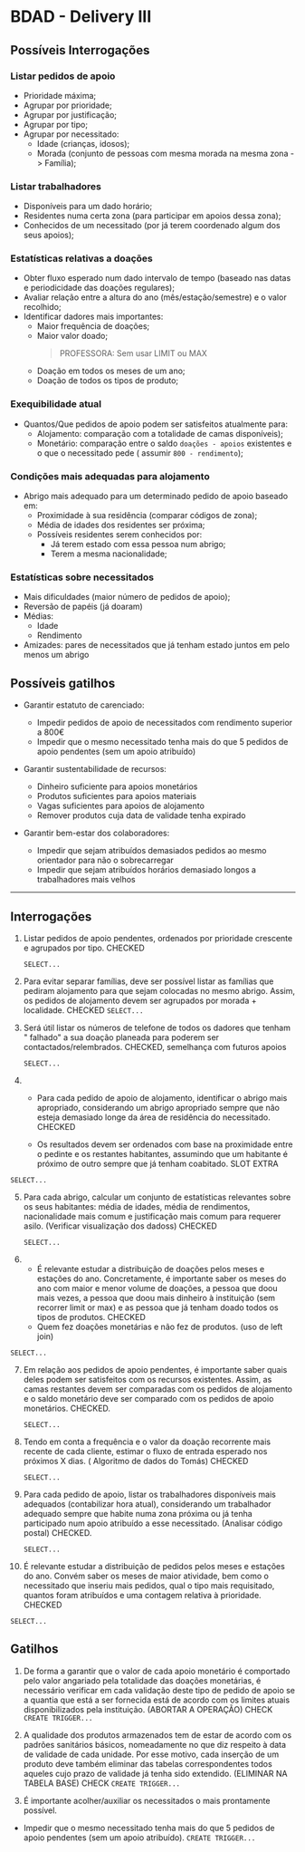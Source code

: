 # BDAD - Delivery III

## Possíveis Interrogações

### Listar pedidos de apoio

- Prioridade máxima;
- Agrupar por prioridade;
- Agrupar por justificação;
- Agrupar por tipo;
- Agrupar por necessitado:
    - Idade (crianças, idosos);
    - Morada (conjunto de pessoas com mesma morada na mesma zona -> Família);

### Listar trabalhadores

- Disponíveis para um dado horário;
- Residentes numa certa zona (para participar em apoios dessa zona);
- Conhecidos de um necessitado (por já terem coordenado algum dos seus apoios);

### Estatísticas relativas a doações

- Obter fluxo esperado num dado intervalo de tempo (baseado nas datas e
  periodicidade das doações regulares);
- Avaliar relação entre a altura do ano (mês/estação/semestre) e o valor
  recolhido;
- Identificar dadores mais importantes:
    - Maior frequência de doações;
    - Maior valor doado;
      > PROFESSORA: Sem usar LIMIT ou MAX
    - Doação em todos os meses de um ano;
    - Doação de todos os tipos de produto;

### Exequibilidade atual

- Quantos/Que pedidos de apoio podem ser satisfeitos atualmente para:
    - Alojamento: comparação com a totalidade de camas disponíveis);
    - Monetário: comparação entre o saldo `doações - apoios` existentes e o que
      o necessitado pede (
      assumir `800 - rendimento`);

### Condições mais adequadas para alojamento

- Abrigo mais adequado para um determinado pedido de apoio baseado em:
    - Proximidade à sua residência (comparar códigos de zona);
    - Média de idades dos residentes ser próxima;
    - Possíveis residentes serem conhecidos por:
        - Já terem estado com essa pessoa num abrigo;
        - Terem a mesma nacionalidade;

### Estatísticas sobre necessitados

- Mais dificuldades (maior número de pedidos de apoio);
- Reversão de papéis (já doaram)
- Médias:
    - Idade
    - Rendimento
- Amizades: pares de necessitados que já tenham estado juntos em pelo menos um
  abrigo

## Possíveis gatilhos

- Garantir estatuto de carenciado:
    - Impedir pedidos de apoio de necessitados com rendimento superior a 800€
    - Impedir que o mesmo necessitado tenha mais do que 5 pedidos de apoio
      pendentes (sem um apoio atribuído)

- Garantir sustentabilidade de recursos:
    - Dinheiro suficiente para apoios monetários
    - Produtos suficientes para apoios materiais
    - Vagas suficientes para apoios de alojamento
    - Remover produtos cuja data de validade tenha expirado

- Garantir bem-estar dos colaboradores:
    - Impedir que sejam atribuídos demasiados pedidos ao mesmo orientador para
      não o sobrecarregar
    - Impedir que sejam atribuídos horários demasiado longos a trabalhadores
      mais velhos

--- 

## Interrogações

1. Listar pedidos de apoio pendentes, ordenados por prioridade crescente e
   agrupados por tipo. CHECKED

   ```SELECT...```


2. Para evitar separar famílias, deve ser possível listar as famílias que
   pediram alojamento para que sejam colocadas no mesmo abrigo. Assim, os
   pedidos de alojamento devem ser agrupados por morada + localidade. CHECKED
   ```SELECT...```


3. Será útil listar os números de telefone de todos os dadores que tenham "
   falhado" a sua doação planeada para poderem ser contactados/relembrados.
   CHECKED, semelhança com futuros apoios

   ```SELECT...```


4.
    - Para cada pedido de apoio de alojamento, identificar o abrigo mais
      apropriado, considerando um abrigo apropriado sempre que não esteja
      demasiado longe da área de residência do necessitado. CHECKED

    - Os resultados devem ser ordenados com base na proximidade entre o pedinte
      e os restantes habitantes, assumindo que um habitante é próximo de outro
      sempre que já tenham coabitado. SLOT EXTRA

```SELECT...```


5. Para cada abrigo, calcular um conjunto de estatísticas relevantes sobre os
   seus habitantes: média de idades, média de rendimentos, nacionalidade mais
   comum e justificação mais comum para requerer asilo. (Verificar visualização
   dos dadoss) CHECKED

   ```SELECT...```


6.
    - É relevante estudar a distribuição de doações pelos meses e estações do
      ano. Concretamente, é importante saber os meses do ano com maior e menor
      volume de doações, a pessoa que doou mais vezes, a pessoa que doou mais
      dinheiro à instituição (sem recorrer limit or max) e as pessoa que já
      tenham doado todos os tipos de produtos. CHECKED
    - Quem fez doações monetárias e não fez de produtos. (uso de left join)

```SELECT...```


7. Em relação aos pedidos de apoio pendentes, é importante saber quais deles
   podem ser satisfeitos com os recursos existentes. Assim, as camas restantes
   devem ser comparadas com os pedidos de alojamento e o saldo monetário deve
   ser comparado com os pedidos de apoio monetários. CHECKED.

   ```SELECT...```


8. Tendo em conta a frequência e o valor da doação recorrente mais recente de
   cada cliente, estimar o fluxo de entrada esperado nos próximos X dias. (
   Algoritmo de dados do Tomás) CHECKED

   ```SELECT...```


9. Para cada pedido de apoio, listar os trabalhadores disponíveis mais
   adequados (contabilizar hora atual), considerando um trabalhador adequado
   sempre que habite numa zona próxima ou já tenha participado num apoio
   atribuído a esse necessitado. (Analisar código postal) CHECKED.

   ```SELECT...```


10. É relevante estudar a distribuição de pedidos pelos meses e estações do ano.
    Convém saber os meses de maior atividade, bem como o necessitado que inseriu
    mais pedidos, qual o tipo mais requisitado, quantos foram atribuídos e uma
    contagem relativa à prioridade. CHECKED

```SELECT...```

## Gatilhos

1. De forma a garantir que o valor de cada apoio monetário é comportado pelo
   valor angariado pela totalidade das doações monetárias, é necessário
   verificar em cada validação deste tipo de pedido de apoio se a quantia que
   está a ser fornecida está de acordo com os limites atuais disponibilizados
   pela instituição. (ABORTAR A OPERAÇÃO) CHECK
   ```CREATE TRIGGER...```

2. A qualidade dos produtos armazenados tem de estar de acordo com os padrões
   sanitários básicos, nomeadamente no que diz respeito à data de validade de
   cada unidade. Por esse motivo, cada inserção de um produto deve também
   eliminar das tabelas correspondentes todos aqueles cujo prazo de validade já
   tenha sido extendido. (ELIMINAR NA TABELA BASE) CHECK
   ```CREATE TRIGGER...```

3. É importante acolher/auxiliar os necessitados o mais prontamente possível.

- Impedir que o mesmo necessitado tenha mais do que 5 pedidos de apoio
  pendentes (sem um apoio atribuído).
  ```CREATE TRIGGER...```

